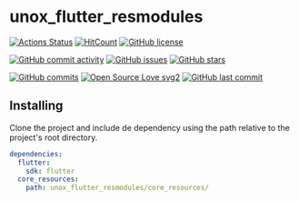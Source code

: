# unox_flutter_resmodules

[![Actions Status](https://github.com/icarohs7/unox-flutter-resmodules/workflows/ci/badge.svg)](
https://github.com/icarohs7/unox-flutter-resmodules/actions)
[![HitCount](http://hits.dwyl.io/icarohs7/unox-flutter-resmodules.svg)](
http://hits.dwyl.io/icarohs7/unox-flutter-resmodules)
[![GitHub license](https://img.shields.io/github/license/icarohs7/unox-flutter-resmodules.svg)](
https://github.com/icarohs7/unox-flutter-resmodules/blob/master/LICENSE)

[![GitHub commit activity](https://img.shields.io/github/commit-activity/w/icarohs7/unox-flutter-resmodules.svg)](
https://github.com/icarohs7/unox-flutter-resmodules/commits/master)
[![GitHub issues](https://img.shields.io/github/issues/icarohs7/unox-flutter-resmodules.svg)](
https://github.com/icarohs7/unox-flutter-resmodules/issues)
[![GitHub stars](https://img.shields.io/github/stars/icarohs7/unox-flutter-resmodules.svg?style=social&label=Stars)](
https://github.com/icarohs7/unox-flutter-resmodules)

[![GitHub commits](https://img.shields.io/github/commits-since/icarohs7/unox-flutter-resmodules/v0.1.svg)](
https://github.com/icarohs7/unox-flutter-resmodules/releases/v0.1)
[![Open Source Love svg2](https://badges.frapsoft.com/os/v2/open-source.svg?v=103)](
https://github.com/ellerbrock/open-source-badges/)
[![GitHub last commit](https://img.shields.io/github/last-commit/icarohs7/unox-flutter-resmodules.svg)](
https://github.com/icarohs7/unox-flutter-resmodules/commits/master)

## Installing
Clone the project and include de dependency using the path
relative to the project's root directory.
```yaml
dependencies:
  flutter:
    sdk: flutter
  core_resources:
    path: unox_flutter_resmodules/core_resources/
```